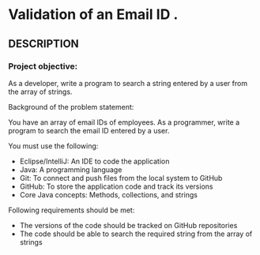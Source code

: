 # Validation of an Email ID .
## DESCRIPTION

### Project objective:

As a developer, write a program to search a string entered by a user from the array of strings.

 

Background of the problem statement:

You have an array of email IDs of employees. As a programmer, write a program to search the email ID entered by a user.

 

You must use the following:

 * Eclipse/IntelliJ: An IDE to code the application
 * Java: A programming language
 * Git: To connect and push files from the local system to GitHub
 * GitHub: To store the application code and track its versions
 * Core Java concepts: Methods, collections, and strings
 

Following requirements should be met:

 * The versions of the code should be tracked on GitHub repositories
 * The code should be able to search the required string from the array of strings
 

